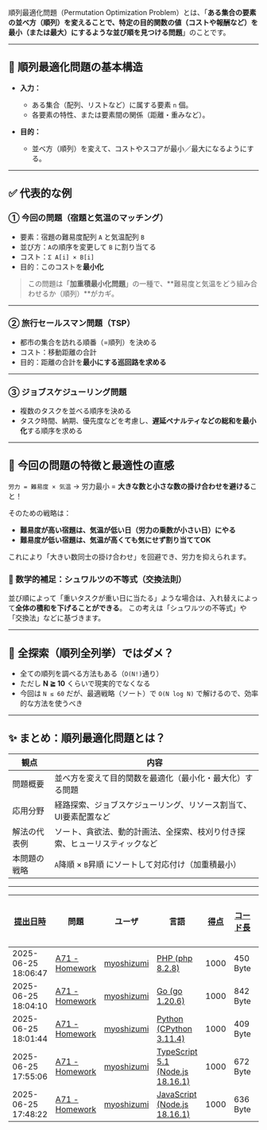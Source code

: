 順列最適化問題（Permutation Optimization Problem）とは、「**ある集合の要素の並べ方（順列）を変えることで、特定の目的関数の値（コストや報酬など）を最小（または最大）にするような並び順を見つける問題**」のことです。

---

## 🎯 順列最適化問題の基本構造

* **入力：**

  * ある集合（配列、リストなど）に属する要素 `n` 個。
  * 各要素の特性、または要素間の関係（距離・重みなど）。
* **目的：**

  * 並べ方（順列）を変えて、コストやスコアが最小／最大になるようにする。

---

## ✅ 代表的な例

### ① 今回の問題（宿題と気温のマッチング）

* 要素：宿題の難易度配列 `A` と気温配列 `B`
* 並び方：`A`の順序を変更して `B` に割り当てる
* コスト：`Σ A[i] × B[i]`
* 目的：このコストを**最小化**

> この問題は「**加重積最小化問題**」の一種で、\*\*難易度と気温をどう組み合わせるか（順列）\*\*がカギ。

---

### ② 旅行セールスマン問題（TSP）

* 都市の集合を訪れる順番（=順列）を決める
* コスト：移動距離の合計
* 目的：距離の合計を**最小にする巡回路を求める**

---

### ③ ジョブスケジューリング問題

* 複数のタスクを並べる順序を決める
* タスク時間、納期、優先度などを考慮し、**遅延ペナルティなどの総和を最小化**する順序を求める

---

## 📌 今回の問題の特徴と最適性の直感

`労力 = 難易度 × 気温`
→ 労力最小 = **大きな数と小さな数の掛け合わせを避ける**こと！

そのための戦略は：

* **難易度が高い宿題は、気温が低い日（労力の乗数が小さい日）にやる**
* **難易度が低い宿題は、気温が高くても気にせず割り当ててOK**

これにより「大きい数同士の掛け合わせ」を回避でき、労力を抑えられます。

### 📘 数学的補足：シュワルツの不等式（交換法則）

並び順によって「重いタスクが重い日に当たる」ような場合は、入れ替えによって**全体の積和を下げることができる**。
この考えは「シュワルツの不等式」や「交換法」などに基づきます。

---

## 🔁 全探索（順列全列挙）ではダメ？

* 全ての順列を調べる方法もある（`O(N!)`通り）
* ただし **N ≧ 10** くらいで現実的でなくなる
* 今回は `N ≤ 60` だが、最適戦略（ソート）で `O(N log N)` で解けるので、効率的な方法を使うべき

---

## ✨ まとめ：順列最適化問題とは？

| 観点     | 内容                                    |
| ------ | ------------------------------------- |
| 問題概要   | 並べ方を変えて目的関数を最適化（最小化・最大化）する問題          |
| 応用分野   | 経路探索、ジョブスケジューリング、リソース割当て、UI要素配置など     |
| 解法の代表例 | ソート、貪欲法、動的計画法、全探索、枝刈り付き探索、ヒューリスティックなど |
| 本問題の戦略 | `A`降順 × `B`昇順 にソートして対応付け（加重積最小）       |

---

| [提出日時](https://atcoder.jp/contests/tessoku-book/submissions/me?desc=true&orderBy=created) | 問題 | ユーザ | 言語 | [得点](https://atcoder.jp/contests/tessoku-book/submissions/me?desc=true&orderBy=score) | [コード長](https://atcoder.jp/contests/tessoku-book/submissions/me?orderBy=source_length) | 結果 | [実行時間](https://atcoder.jp/contests/tessoku-book/submissions/me?orderBy=time_consumption) | [メモリ](https://atcoder.jp/contests/tessoku-book/submissions/me?orderBy=memory_consumption) |  |
| --- | --- | --- | --- | --- | --- | --- | --- | --- | --- |
| 2025-06-25 18:06:47 | [A71 - Homework](https://atcoder.jp/contests/tessoku-book/tasks/tessoku_book_bs) | [myoshizumi](https://atcoder.jp/users/myoshizumi) | [PHP (php 8.2.8)](https://atcoder.jp/contests/tessoku-book/submissions/me?f.Language=5016) | 1000 | 450 Byte | **AC** | 17 ms | 21576 KiB | [詳細](https://atcoder.jp/contests/tessoku-book/submissions/67060852) |
| 2025-06-25 18:04:10 | [A71 - Homework](https://atcoder.jp/contests/tessoku-book/tasks/tessoku_book_bs) | [myoshizumi](https://atcoder.jp/users/myoshizumi) | [Go (go 1.20.6)](https://atcoder.jp/contests/tessoku-book/submissions/me?f.Language=5002) | 1000 | 842 Byte | **AC** | 1 ms | 1636 KiB | [詳細](https://atcoder.jp/contests/tessoku-book/submissions/67060794) |
| 2025-06-25 18:01:44 | [A71 - Homework](https://atcoder.jp/contests/tessoku-book/tasks/tessoku_book_bs) | [myoshizumi](https://atcoder.jp/users/myoshizumi) | [Python (CPython 3.11.4)](https://atcoder.jp/contests/tessoku-book/submissions/me?f.Language=5055) | 1000 | 409 Byte | **AC** | 12 ms | 8612 KiB | [詳細](https://atcoder.jp/contests/tessoku-book/submissions/67060734) |
| 2025-06-25 17:55:06 | [A71 - Homework](https://atcoder.jp/contests/tessoku-book/tasks/tessoku_book_bs) | [myoshizumi](https://atcoder.jp/users/myoshizumi) | [TypeScript 5.1 (Node.js 18.16.1)](https://atcoder.jp/contests/tessoku-book/submissions/me?f.Language=5058) | 1000 | 672 Byte | **AC** | 40 ms | 42900 KiB | [詳細](https://atcoder.jp/contests/tessoku-book/submissions/67060577) |
| 2025-06-25 17:48:22 | [A71 - Homework](https://atcoder.jp/contests/tessoku-book/tasks/tessoku_book_bs) | [myoshizumi](https://atcoder.jp/users/myoshizumi) | [JavaScript (Node.js 18.16.1)](https://atcoder.jp/contests/tessoku-book/submissions/me?f.Language=5009) | 1000 | 636 Byte | **AC** | 39 ms | 42804 KiB | [詳細](https://atcoder.jp/contests/tessoku-book/submissions/67060446) |